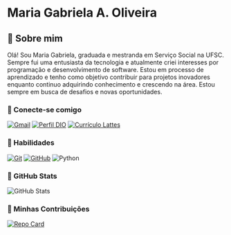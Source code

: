 
# Maria Gabriela A. Oliveira














## 🎀 Sobre mim

Olá! Sou Maria Gabriela, graduada e mestranda em Serviço Social na UFSC. Sempre fui uma entusiasta da tecnologia e atualmente criei interesses por programação e desenvolvimento de software. Estou em processo de aprendizado e tenho como objetivo contribuir para projetos inovadores enquanto continuo adquirindo conhecimento e crescendo na área. Estou sempre em busca de desafios e novas oportunidades.
### 🎀 Conecte-se comigo
[![Gmail](https://img.shields.io/badge/Gmail-ec63a1?style=for-the-badge&logo=gmail&logoColor=fff)](mailto:gabrielamaria.ufsc@gmail.com)
[![Perfil DIO](https://img.shields.io/badge/-Meu%20Perfil%20na%20DIO-ec63a1?style=for-the-badge)](https://www.dio.me/users/gabriela_maria131)
[![Currículo Lattes](https://img.shields.io/badge/-Curr%C3%ADculo_Lattes-ec63a1?style=for-the-badge)](http://lattes.cnpq.br/7154450451723185)



### 🎀 Habilidades

[![Git](https://img.shields.io/badge/Git-ec63a1?style=for-the-badge&logo=git&logoColor=fff)](https://git-scm.com/doc) 
[![GitHub](https://img.shields.io/badge/GitHub-ec63a1?style=for-the-badge&logo=github&logoColor=fff)](https://docs.github.com/)
![Python](https://img.shields.io/badge/python-ec63a1?style=for-the-badge&logo=python&logoColor=fff)
### 🎀 GitHub Stats

![GitHub Stats](https://github-readme-stats.vercel.app/api?username=magaandradde&theme=transparent&bg_color=ec63a1&border_color=ec63a1&show_icons=true&icon_color=fff&title_color=fff&text_color=FFF)
### 🎀 Minhas Contribuições

[![Repo Card](https://github-readme-stats.vercel.app/api/pin/?username=magaandradde&repo=dio-lab-open-source&bg_color=ec63a1&border_color=ec63a1&show_icons=true&icon_color=fff&title_color=fff&text_color=FFF)](https://github.com/magaandradde/dio-lab-open-source)

